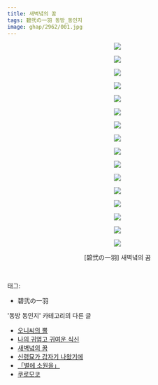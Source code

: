 ```yaml
---
title: 새벽녘의 꿈
tags: 碧弐の一羽 동방_동인지
image: ghap/2962/001.jpg
---
```

<div class="article">
<p style="text-align: center; clear: none; float: none;"><img src="{{ site.nasurl }}/ghap/2962/001.jpg"/></p>
<p style="text-align: center; clear: none; float: none;"><img src="{{ site.nasurl }}/ghap/2962/002.jpg"/></p>
<p style="text-align: center; clear: none; float: none;"><img src="{{ site.nasurl }}/ghap/2962/003.jpg"/></p>
<p style="text-align: center; clear: none; float: none;"><img src="{{ site.nasurl }}/ghap/2962/004.jpg"/></p>
<p style="text-align: center; clear: none; float: none;"><img src="{{ site.nasurl }}/ghap/2962/005.jpg"/></p>
<p style="text-align: center; clear: none; float: none;"><img src="{{ site.nasurl }}/ghap/2962/006.jpg"/></p>
<p style="text-align: center; clear: none; float: none;"><img src="{{ site.nasurl }}/ghap/2962/007.jpg"/></p>
<p style="text-align: center; clear: none; float: none;"><img src="{{ site.nasurl }}/ghap/2962/008.jpg"/></p>
<p style="text-align: center; clear: none; float: none;"><img src="{{ site.nasurl }}/ghap/2962/009.jpg"/></p>
<p style="text-align: center; clear: none; float: none;"><img src="{{ site.nasurl }}/ghap/2962/010.jpg"/></p>
<p style="text-align: center; clear: none; float: none;"><img src="{{ site.nasurl }}/ghap/2962/011.jpg"/></p>
<p style="text-align: center; clear: none; float: none;"><img src="{{ site.nasurl }}/ghap/2962/012.jpg"/></p>
<p style="text-align: center; clear: none; float: none;"><img src="{{ site.nasurl }}/ghap/2962/013.jpg"/></p>
<p style="text-align: center; clear: none; float: none;"><img src="{{ site.nasurl }}/ghap/2962/014.jpg"/></p>
<p style="text-align: center; clear: none; float: none;"><img src="{{ site.nasurl }}/ghap/2962/015.jpg"/></p>
<p style="text-align: center; clear: none; float: none;"><img src="{{ site.nasurl }}/ghap/2962/016.jpg"/></p>
<p style="text-align: center; clear: none; float: none;">[碧弐の一羽] 새벽녘의 꿈</p>
<p><br/></p>
</div><div class="tagTrail">
<p>태그: </p>
<ul>
<li>碧弐の一羽</li>
</ul>
</div><div class="another">
<p>'동방 동인지' 카테고리의 다른 글</p>
<ul>
<li><a href="/2016-12-21-ghap_2967">오니씨의 뿔</a></li>
<li><a href="/2016-12-20-ghap_2963">나의 귀엽고 귀여운 식신</a></li>
<li><a href="/2016-12-20-ghap_2962">새벽녘의 꿈</a></li>
<li><a href="/2016-12-20-ghap_2961">신령묘가 갑자기 나왔기에</a></li>
<li><a href="/2016-12-20-ghap_2957">「별에 소원을」</a></li>
<li><a href="/2016-12-20-ghap_2956">쿠로모코</a></li>
</ul>
</div><div class="cb_module cb_fluid">
<div class="cb_wrt cb_profile">
</div><!-- commentList close -->
</div>